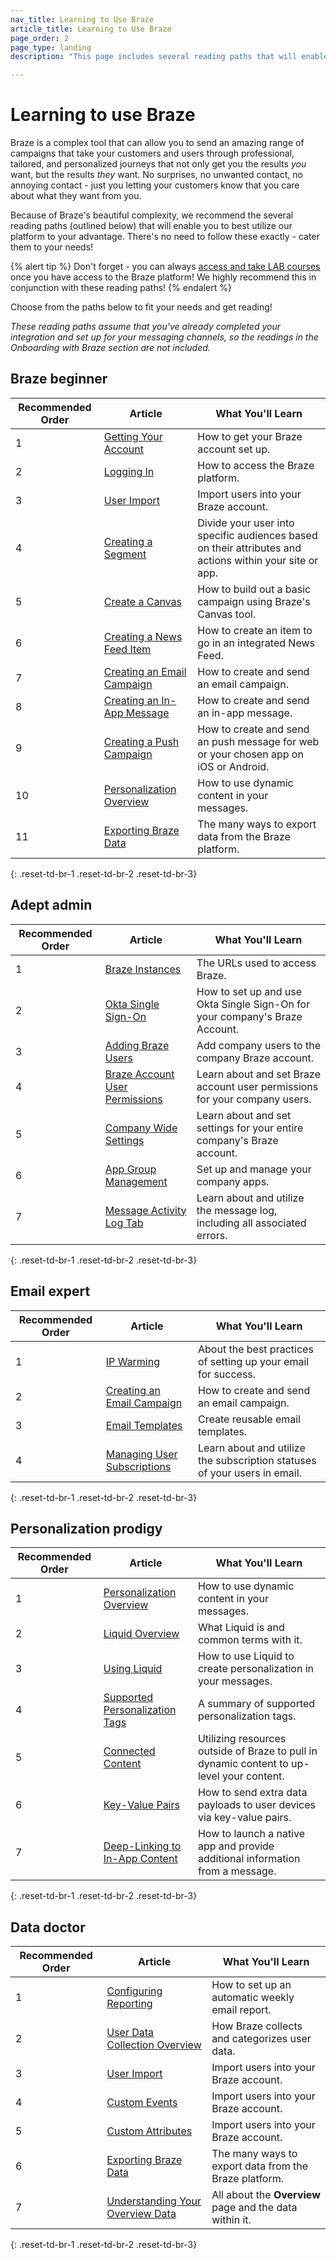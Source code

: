 ```yaml
---
nav_title: Learning to Use Braze
article_title: Learning to Use Braze
page_order: 2
page_type: landing
description: "This page includes several reading paths that will enable you to best utilize our platform to your advantage."

---
```


# Learning to use Braze

Braze is a complex tool that can allow you to send an amazing range of campaigns that take your customers and users through professional, tailored, and personalized journeys that not only get you the results _you_ want, but the results _they_ want. No surprises, no unwanted contact, no annoying contact - just you letting your customers know that you care about what they want from you.

Because of Braze's beautiful complexity, we recommend the several reading paths (outlined below) that will enable you to best utilize our platform to your advantage. There's no need to follow these exactly - cater them to your needs!

{% alert tip %}
Don't forget - you can always [access and take LAB courses](https://lab.braze.com) once you have access to the Braze platform! We highly recommend this in conjunction with these reading paths!
{% endalert %}

Choose from the paths below to fit your needs and get reading!

_These reading paths assume that you've already completed your integration and set up for your messaging channels, so the readings in the Onboarding with Braze section are not included._

## Braze beginner

| Recommended Order |Article | What You'll Learn|
|---|---|---|
| 1 | [Getting Your Account]({{site.baseurl}}/user_guide/administrative/logging_in_and_security/getting_your_account/) | How to get your Braze account set up. |
| 2 | [Logging In]({{site.baseurl}}/user_guide/administrative/access_braze/getting_your_account/) | How to access the Braze platform. |
| 3 | [User Import]({{site.baseurl}}/user_guide/data_and_analytics/user_data_collection/user_import/) | Import users into your Braze account. |
| 4 | [Creating a Segment]({{site.baseurl}}/user_guide/engagement_tools/segments/creating_a_segment/) | Divide your user into specific audiences based on their attributes and actions within your site or app. |
| 5 | [Create a Canvas]({{site.baseurl}}/user_guide/engagement_tools/canvas/create_a_canvas/create_a_canvas/) | How to build out a basic campaign using Braze's Canvas tool. |
| 6 | [Creating a News Feed Item]({{site.baseurl}}/user_guide/engagement_tools/news_feed/creating_a_news_feed_item/) | How to create an item to go in an integrated News Feed. |
| 7 | [Creating an Email Campaign]({{site.baseurl}}/user_guide/message_building_by_channel/email/creating_an_email_campaign/) | How to create and send an email campaign. |
| 8 | [Creating an In-App Message]({{site.baseurl}}/user_guide/message_building_by_channel/in-app_messages/create/) | How to create and send an in-app message. |
| 9 | [Creating a Push Campaign]({{site.baseurl}}/user_guide/message_building_by_channel/push/creating_a_push_message/) | How to create and send an push message for web or your chosen app on iOS or Android. |
| 10 | [Personalization Overview]({{site.baseurl}}/user_guide/personalization_and_dynamic_content/overview/) | How to use dynamic content in your messages. |
| 11 | [Exporting Braze Data]({{site.baseurl}}/user_guide/data_and_analytics/export_braze_data/) | The many ways to export data from the Braze platform. |
{: .reset-td-br-1 .reset-td-br-2 .reset-td-br-3}


## Adept admin

| Recommended Order |Article | What You'll Learn|
|---|---|---|
| 1 | [Braze Instances]({{site.baseurl}}/user_guide/administrative/access_braze/braze_instances/) | The URLs used to access Braze. |
| 2 | [Okta Single Sign-On]({{site.baseurl}}/user_guide/administrative/logging_in_and_security/single_sign_on/okta_single_sign_on/) | How to set up and use Okta Single Sign-On for your company's Braze Account. |
| 3 | [Adding Braze Users]({{site.baseurl}}/user_guide/administrative/manage_your_braze_users/adding_users_to_your_dashboard/) | Add company users to the company Braze account. |
| 4 | [Braze Account User Permissions]({{site.baseurl}}/user_guide/administrative/manage_your_braze_users/user_permissions/) | Learn about and set Braze account user permissions for your company users. |
| 5 | [Company Wide Settings]({{site.baseurl}}/user_guide/administrative/manage_your_braze_users/company-wide_settings_management/) | Learn about and set settings for your entire company's Braze account. |
| 6 | [App Group Management]({{site.baseurl}}/user_guide/administrative/app_settings/app_group_management/) | Set up and manage your company apps. |
| 7 | [Message Activity Log Tab]({{site.baseurl}}/user_guide/administrative/app_settings/developer_console/message_activity_log_tab/) | Learn about and utilize the message log, including all associated errors. |
{: .reset-td-br-1 .reset-td-br-2 .reset-td-br-3}

## Email expert

| Recommended Order |Article | What You'll Learn|
|---|---|---|
| 1 | [IP Warming]({{site.baseurl}}/user_guide/message_building_by_channel/email/best_practices/) | About the best practices of setting up your email for success. |  
| 2 | [Creating an Email Campaign]({{site.baseurl}}/user_guide/message_building_by_channel/email/creating_an_email_campaign/) | How to create and send an email campaign. |
| 3 | [Email Templates]({{site.baseurl}}/user_guide/message_building_by_channel/email/creating_an_email_template/) | Create reusable email templates. |
| 4 | [Managing User Subscriptions]({{site.baseurl}}/user_guide/message_building_by_channel/email/managing_user_subscriptions/) | Learn about and utilize the subscription statuses of your users in email. |
{: .reset-td-br-1 .reset-td-br-2 .reset-td-br-3}

## Personalization prodigy

| Recommended Order |Article | What You'll Learn|
|---|---|---|
| 1 | [Personalization Overview]({{site.baseurl}}/user_guide/personalization_and_dynamic_content/overview/) | How to use dynamic content in your messages. |
| 2 | [Liquid Overview]({{site.baseurl}}/user_guide/personalization_and_dynamic_content/liquid/) | What Liquid is and common terms with it. |
| 3 | [Using Liquid]({{site.baseurl}}/user_guide/personalization_and_dynamic_content/liquid/using_liquid/) | How to use Liquid to create personalization in your messages. |
| 4 | [Supported Personalization Tags]({{site.baseurl}}/user_guide/personalization_and_dynamic_content/liquid/supported_personalization_tags/) | A summary of supported personalization tags. |
| 5 | [Connected Content]({{site.baseurl}}/user_guide/personalization_and_dynamic_content/connected_content/about_connected_content/) | Utilizing resources outside of Braze to pull in dynamic content to up-level your content. |
| 6 | [Key-Value Pairs]({{site.baseurl}}/user_guide/personalization_and_dynamic_content/key_value_pairs/) | How to send extra data payloads to user devices via key-value pairs. |
| 7 | [Deep-Linking to In-App Content]({{site.baseurl}}/user_guide/personalization_and_dynamic_content/deep_linking_to_in-app_content/) | How to launch a native app and provide additional information from a message. |
{: .reset-td-br-1 .reset-td-br-2 .reset-td-br-3}


## Data doctor

| Recommended Order |Article | What You'll Learn|
|---|---|---|
| 1 | [Configuring Reporting]({{site.baseurl}}/user_guide/data_and_analytics/configuring_reporting/) | How to set up an automatic weekly email report. |
| 2 | [User Data Collection Overview]({{site.baseurl}}/user_guide/data_and_analytics/user_data_collection/) | How Braze collects and categorizes user data. |
| 3 | [User Import]({{site.baseurl}}/user_guide/data_and_analytics/user_data_collection/user_import/) | Import users into your Braze account. |
| 4 | [Custom Events]({{site.baseurl}}/user_guide/data_and_analytics/custom_data/custom_events/) | Import users into your Braze account. |
| 5 | [Custom Attributes]({{site.baseurl}}/user_guide/data_and_analytics/custom_data/custom_attributes/) | Import users into your Braze account. |
| 6 | [Exporting Braze Data]({{site.baseurl}}/user_guide/data_and_analytics/export_braze_data/) | The many ways to export data from the Braze platform. |
| 7 | [Understanding Your Overview Data]({{site.baseurl}}/user_guide/data_and_analytics/your_reports/understanding_your_app_usage_data/) | All about the **Overview** page and the data within it. |
{: .reset-td-br-1 .reset-td-br-2 .reset-td-br-3}